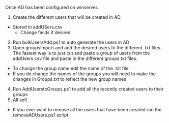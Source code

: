 Once AD has been configured on winserver..

1. Create the different users that will be created in AD.
  - Stored in addUSers.csv
    - Change fields if desired
2. Run bulkUsersAdd.ps1 to auto generate the users in AD
3. Open groupsImport and add the desired users to the different .txt files. The fastest way is to just cut and paste a group of users from the addUsers.csv file and paste in the
different groups.txt files.
  - To change the group name edit the name of the .txt file
  - If you do change the names of the groups you will need to make the changes in Groups.txt to reflect the new group names
4. Run AddUserstoGroups.ps1 to add all the recently created users to their groups
5. All set!

  - If you ever want to remove all the users that have been created run the removeADUsers.ps1 script
